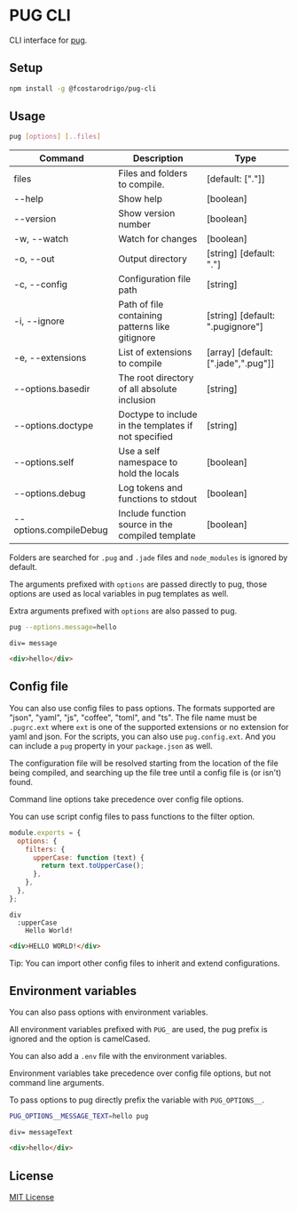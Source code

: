 # PUG CLI

CLI interface for [pug](https://pugjs.org/).

## Setup

```bash
npm install -g @fcostarodrigo/pug-cli
```

## Usage

```bash
pug [options] [..files]
```

| Command                | Description                                          | Type                                |
| ---------------------- | ---------------------------------------------------- | ----------------------------------- |
| files                  | Files and folders to compile.                        | [default: ["."]]                    |
| --help                 | Show help                                            | [boolean]                           |
| --version              | Show version number                                  | [boolean]                           |
| -w, --watch            | Watch for changes                                    | [boolean]                           |
| -o, --out              | Output directory                                     | [string] [default: "."]             |
| -c, --config           | Configuration file path                              | [string]                            |
| -i, --ignore           | Path of file containing patterns like gitignore      | [string] [default: ".pugignore"]    |
| -e, --extensions       | List of extensions to compile                        | [array] [default: [".jade",".pug"]] |
| --options.basedir      | The root directory of all absolute inclusion         | [string]                            |
| --options.doctype      | Doctype to include in the templates if not specified | [string]                            |
| --options.self         | Use a self namespace to hold the locals              | [boolean]                           |
| --options.debug        | Log tokens and functions to stdout                   | [boolean]                           |
| --options.compileDebug | Include function source in the compiled template     | [boolean]                           |

Folders are searched for `.pug` and `.jade` files and `node_modules` is ignored by default.

The arguments prefixed with `options` are passed directly to pug, those options are used as local variables in pug templates as well.

Extra arguments prefixed with `options` are also passed to pug.

```bash
pug --options.message=hello
```

```pug
div= message
```

```html
<div>hello</div>
```

## Config file

You can also use config files to pass options.
The formats supported are "json", "yaml", "js", "coffee", "toml", and "ts".
The file name must be `.pugrc.ext` where `ext` is one of the supported extensions or no extension for yaml and json.
For the scripts, you can also use `pug.config.ext`.
And you can include a `pug` property in your `package.json` as well.

The configuration file will be resolved starting from the location of the file being compiled, and searching up the file tree until a config file is (or isn't) found.

Command line options take precedence over config file options.

You can use script config files to pass functions to the filter option.

```js
module.exports = {
  options: {
    filters: {
      upperCase: function (text) {
        return text.toUpperCase();
      },
    },
  },
};
```

```pug
div
  :upperCase
    Hello World!
```

```html
<div>HELLO WORLD!</div>
```

Tip: You can import other config files to inherit and extend configurations.

## Environment variables

You can also pass options with environment variables.

All environment variables prefixed with `PUG_` are used, the pug prefix is ignored and the option is camelCased.

You can also add a `.env` file with the environment variables.

Environment variables take precedence over config file options, but not command line arguments.

To pass options to pug directly prefix the variable with `PUG_OPTIONS__`.

```bash
PUG_OPTIONS__MESSAGE_TEXT=hello pug
```

```pug
div= messageText
```

```html
<div>hello</div>
```

## License

[MIT License](http://www.opensource.org/licenses/mit-license.php)
